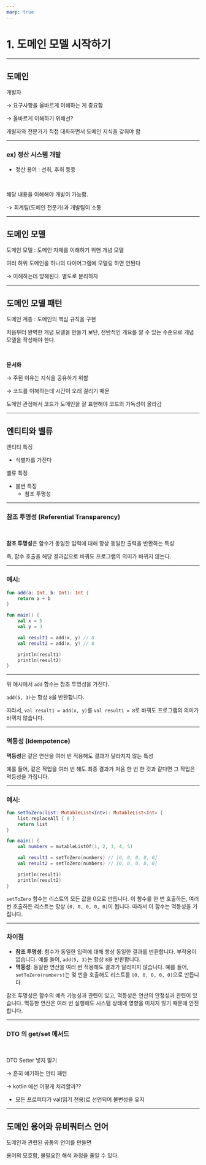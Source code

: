```yaml
---
marp: true
---
```


# 1. 도메인 모델 시작하기

___

## 도메인


개발자

→ 요구사항을 올바르게 이해하는 게 중요함

→ 올바르게 이해하기 위해선?

개발자와 전문가가 직접 대화하면서 도메인 지식을 갖춰야 함

---

### ex) 정산 시스템 개발

- 정산 용어 : 선취, 후취 등등
<br>

해당 내용을 이해해야 개발이 가능함.

-> 회계팀(도메인 전문가)과 개발팀이 소통 

---

## 도메인 모델

도메인 모델 : 도메인 자체를 이해하기 위핸 개념 모델

여러 하위 도메인을 하나의 다이어그램에 모델링 하면 안된다

→ 이해하는데 방해된다. 별도로 분리하자

---

## 도메인 모델 패턴

도메인 계층 : 도메인의 핵심 규칙을 구현

처음부터 완벽한 개념 모델을 만들기 보단, 전반적인 개요를 알 수 있는 수준으로 개념 모델을 작성해야 한다. 

<br>

**문서화**

→ 주된 이유는 지식을 공유하기 위함

→ 코드를 이해하는데 시간이 오래 걸리기 때문

도메인 관점에서 코드가 도메인을 잘 표현해야 코드의 가독성이 올라감

---

## 엔티티와 벨류

엔티티 특징

- 식별자를 가진다

벨류 특징

- 불변 특징
    - 참조 투명성

---

### 참조 투명성 (Referential Transparency)

<br>

**참조 투명성**은 함수가 동일한 입력에 대해 항상 동일한 출력을 반환하는 특성

즉, 함수 호출을 해당 결과값으로 바꿔도 프로그램의 의미가 바뀌지 않는다. 

---

### 예시:

```kotlin
fun add(a: Int, b: Int): Int {
    return a + b
}

fun main() {
    val x = 5
    val y = 3

    val result1 = add(x, y) // 8
    val result2 = add(x, y) // 8

    println(result1)
    println(result2)
}

```

---

위 예시에서 `add` 함수는 참조 투명성을 가진다. 

`add(5, 3)`는 항상 `8`을 반환합니다. 

따라서, `val result1 = add(x, y)`를 `val result1 = 8`로 바꿔도 
프로그램의 의미가 바뀌지 않습니다.

---

### 멱등성 (Idempotence)

**멱등성**은 같은 연산을 여러 번 적용해도 결과가 달라지지 않는 특성

예를 들어, 같은 작업을 여러 번 해도 최종 결과가 처음 한 번 한 것과 같다면 그 작업은 멱등성을 가집니다.

---

### 예시:

```kotlin
fun setToZero(list: MutableList<Int>): MutableList<Int> {
    list.replaceAll { 0 }
    return list
}

fun main() {
    val numbers = mutableListOf(1, 2, 3, 4, 5)

    val result1 = setToZero(numbers) // [0, 0, 0, 0, 0]
    val result2 = setToZero(numbers) // [0, 0, 0, 0, 0]

    println(result1)
    println(result2)
}

```

`setToZero` 함수는 리스트의 모든 값을 0으로 만듭니다. 이 함수를 한 번 호출하든, 여러 번 호출하든 리스트는 항상 `[0, 0, 0, 0, 0]`이 됩니다. 따라서 이 함수는 멱등성을 가집니다.

---

### 차이점

- **참조 투명성**: 함수가 동일한 입력에 대해 항상 동일한 결과를 반환합니다. 부작용이 없습니다. 예를 들어, `add(5, 3)`는 항상 `8`을 반환합니다.
- **멱등성**: 동일한 연산을 여러 번 적용해도 결과가 달라지지 않습니다. 예를 들어, `setToZero(numbers)`는 몇 번을 호출해도 리스트를 `[0, 0, 0, 0, 0]`으로 만듭니다.

참조 투명성은 함수의 예측 가능성과 관련이 있고, 멱등성은 연산의 안정성과 관련이 있습니다. 멱등한 연산은 여러 번 실행해도 시스템 상태에 영향을 미치지 않기 때문에 안전합니다.

---

### **DTO 의 get/set 메서드**

<br>

DTO Setter 넣지 말기

→ 흔히 얘기하는 안티 패턴

→ kotlin 에선 어떻게 처리할까??

- 모든 프로퍼티가 val(읽기 전용)로 선언되어 불변성을 유지

---

## 도메인 용어와 유비쿼터스 언어

도메인과 관련된 공통의 언어를 만들면

용어의 모호함, 불필요한 해석 과정을 줄일 수 있다.
